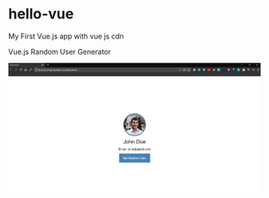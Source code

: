 # hello-vue
 My First Vue.js app with vue js cdn
 
 
 Vue.js Random User Generator
 
 <img src="img/image.png"/>
